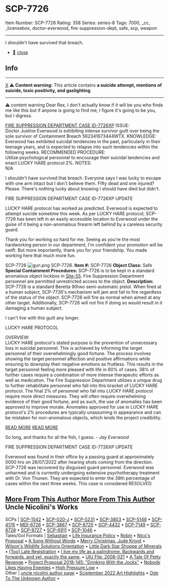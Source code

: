 # SCP-7726
Item Number: SCP-7726
Rating: 358
Series: series-8
Tags: 7000, _cc, _licensebox, doctor-everwood, fire-suppression-dept, safe, scp, weapon

---

I shouldn't have survived that breach.
  * [](javascript:;)
[close](javascript:;)
## Info
* * *
[X](javascript:;)
⚠️ **Content warning:** This article contains **a suicide attempt, mentions of suicide, toxic positivity, and gaslighting**.
* * *

⚠️ content warning 
Dear Rex,
I don't actually know if it will be you who finds me like this but if anyone is going to find me, I figure it's going to be you, but I digress.
  
  

[FIRE SUPPRESSION DEPARTMENT CASE ID-7726XP](/scp-6630)
ISSUE:  
Doctor Justine Everwood is exhibiting intense survivor guilt over being the sole survivor of Containment Breach 562341673444WTX.
KNOWLEDGE:  
Everwood has exhibited suicidal tendencies in the past, particularly in their teenage years, and is expected to relapse into such tendencies within the following weeks.
RECOMMENDED PROCEDURE:  
Utilize psychological personnel to encourage their suicidal tendencies and enact LUCKY HARE protocol 2%.
NOTES:  
N/A
  
  

I shouldn't have survived that breach. Everyone says I was lucky to escape with one arm intact but I don't believe them. Fifty dead and one injured? Please. There's nothing lucky about knowing I should have died but didn't.
  
  

FIRE SUPPRESSION DEPARTMENT CASE ID-7726XP
UPDATE
  
LUCKY HARE protocol has worked as predicted. Everwood is expected to attempt suicide sometime this week. As per LUCKY HARE protocol, SCP-7726 has been left in an easily accessible location to Everwood under the guise of it being a non-anomalous firearm left behind by a careless security guard.
  
  

Thank you for working so hard for me. Seeing as you're the most hardworking person in our department, I'm confident your promotion will be swift. But more importantly, thank you for your friendship. You made working here that much more fun.
  
  

SCP-7726
![gun.png](https://scp-wiki.wdfiles.com/local--files/scp-7726/gun.png)
SCP-7726.
**Item #:** SCP-7726
**Object Class:** Safe
**Special Containment Procedures:** SCP-7726 is to be kept in a standard anomalous object lockbox in [Site-55](/secure-facility-dossier-site-55). Fire Suppression Department personnel are permitted unrestricted access to the object.
**Description:** SCP-7726 is a standard Beretta 90two semi-automatic pistol. When fired at a human subject, SCP-7726's mechanism will jam and fail to fire regardless of the status of the object. SCP-7726 will fire as normal when aimed at any other target. Additionally, SCP-7726 will not fire if doing so would result in it damaging a human subject.
  
  

I can't live with this guilt any longer.
  
  

LUCKY HARE PROTOCOL
  
  
OVERVIEW:  
LUCKY HARE protocol's stated purpose is the prevention of unnecessary loss in suicidal personnel.
This is achieved by informing the target personnel of their overwhelmingly good fortune. The process involves showing the target personnel affection and positive affirmations while ensuring to downplay their negative emotions as fruitless. This results in the target personnel feeling more pleased with life in 60% of cases.
38% of further cases require a combination of more intense therapeutic efforts as well as medication. The Fire Suppression Department utilizes a unique drug to further rehabilitate personnel who fall into this bracket of LUCKY HARE protocol.
The final 2% of personnel who fall into LUCKY HARE protocol require more direct measures. They will often require overwhelming evidence of their good fortune, and as such, the use of anomalies has been approved to improve morale. Anomalies approved for use in LUCKY HARE protocol's 2% procedures are typically unassuming in appearance and can be mistaken for non-anomalous objects, which lends the project credibility.  

[READ MORE](javascript:;)
[READ MORE](javascript:;)
  
  

So long, and thanks for all the fish, I guess.
\- _Jay Everwood_
  
  

FIRE SUPPRESSION DEPARTMENT CASE ID-7726XP
UPDATE
  
Everwood was found in their office by a passing guard at approximately 0000 hrs on 26/07/2022 after hearing shots coming from the direction. SCP-7726 was recovered by disguised guard personnel. Everwood was unharmed and is currently undergoing extensive psychotherapy treatment with Dr. Von Thunen. They are expected to enter the 38th percentage of cases within the next three weeks.
This case is considered RESOLVED.
  
  
  
  
  
  
  
  
  
  

[More From This Author](javascript:;)
[More From This Author](javascript:;)
Uncle Nicolini's Works  
---  
SCPs |  [SCP-1542](/scp-1542) • [SCP-020-J](/scp-020-j) • [SCP-5231](/scp-5231) • [SCP-3803](/scp-3803) • [SCP-5148](/scp-5148) • [SCP-4176](/scp-4176) • [MDI-6726](/scp-6726) • [SCP-3867](/scp-3867) • [SCP-8725](/scp-8725) • [SCP-4432](/scp-4432) • [SCP-7149](/scp-7149) • [SCP-8728](/scp-8728) • [SCP-8727](/scp-8727) • [SCP-6911](/scp-6911) • [SCP-1046](/scp-1046) •  
Tales/GoI Formats |  [Sebastian](/sebastian) • [Life Insurance Policy](/life-insurance-policy) • [Robin](/robin) • [Nico's Proposal](/nico-proposal) • [A Song Without Words](/a-song-without-words) • [Merry Christmas, Jude Kriyot](/merry-christmas-jude-kriyot) • [Wilson's Wildlife Solutions Orientation](/wilsons-orientation) • [Little Dark Star Shoppe of Minerals](/tiendita-de-minerales) • [(Too) Late Registration](/late-registration) • [I live my life as a palindrome. Backwards and forwards, and yet, exactly the same.](/palindrome) • [UIU File: 2008-021](/uiu-file-2008-21) • [A Tale Of Petty Revenge](/a-tale-about-petty-revenge) • [Project Proposal 2018-145: "Drinking With the Jocks"](/project-proposal-2018-145) • [Nobody Likes Having Enemies](/nobody-likes-having-enemies) • [High Pressure Low](/high-pressure-low) •  
Other |  [uncle nicolini author page](/uncle-nicolini-author-page) • [Sciptember 2022 Art Highlights](/sciptember-2022-art) • [Ode To The Unknown Author](/ode-to-the-unknown-author) •